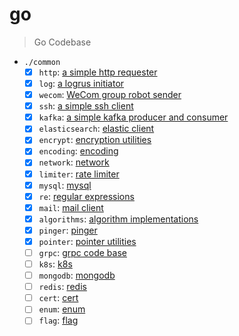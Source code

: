 # go

> Go Codebase

- `./common`
  - [x] `http`: [a simple http requester](./common/http/)
  - [x] `log`: [a logrus initiator](./common/log/)
  - [x] `wecom`: [WeCom group robot sender](./common/wecom/)
  - [x] `ssh`: [a simple ssh client](./common/ssh/)
  - [x] `kafka`: [a simple kafka producer and consumer](./common/kafka/)
  - [x] `elasticsearch`: [elastic client](./common/es/)
  - [x] `encrypt`: [encryption utilities](./common/encrypt/)
  - [x] `encoding`: [encoding](./common/encoding/)
  - [x] `network`: [network](./common/network/)
  - [x] `limiter`: [rate limiter](./common/limiter/)
  - [x] `mysql`: [mysql](./common/mysql/)
  - [x] `re`: [regular expressions](./common/re/)
  - [x] `mail`: [mail client](./common/mail/)
  - [x] `algorithms`: [algorithm implementations](./common/algorithms/)
  - [x] `pinger`: [pinger](./common/pinger/)
  - [x] `pointer`: [pointer utilities](./common/pointer/)
  - [ ] `grpc`: [grpc code base](./common/grpc/)
  - [ ] `k8s`: [k8s](.)
  - [ ] `mongodb`: [mongodb](.)
  - [ ] `redis`: [redis](.)
  - [ ] `cert`: [cert](.)
  - [ ] `enum`: [enum](.)
  - [ ] `flag`: [flag](.)
